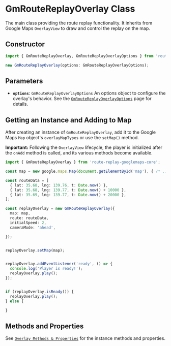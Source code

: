 # GmRouteReplayOverlay Class

The main class providing the route replay functionality. It inherits from Google Maps `OverlayView` to draw and control the replay on the map.

## Constructor

```typescript
import { GmRouteReplayOverlay, GmRouteReplayOverlayOptions } from 'route-replay-googlemaps-core';

new GmRouteReplayOverlay(options: GmRouteReplayOverlayOptions);
```

## Parameters

*   **`options`**: `GmRouteReplayOverlayOptions`
    An options object to configure the overlay's behavior. See the [`GmRouteReplayOverlayOptions`](./overlay-options.md) page for details.

## Getting an Instance and Adding to Map

After creating an instance of `GmRouteReplayOverlay`, add it to the Google Maps `Map` object's `overlayMapTypes` or use the `setMap()` method.

**Important:** Following the `OverlayView` lifecycle, the player is initialized after the `onAdd` method is called, and its various methods become available.

```typescript
import { GmRouteReplayOverlay } from 'route-replay-googlemaps-core';

const map = new google.maps.Map(document.getElementById('map'), { /* ... map options ... */ });

const routeData = [
  { lat: 35.68, lng: 139.76, t: Date.now() },
  { lat: 35.68, lng: 139.77, t: Date.now() + 10000 },
  { lat: 35.69, lng: 139.77, t: Date.now() + 20000 },
];

const replayOverlay = new GmRouteReplayOverlay({
  map: map,
  route: routeData,
  initialSpeed: 2,
  cameraMode: 'ahead',

});


replayOverlay.setMap(map);


replayOverlay.addEventListener('ready', () => {
  console.log('Player is ready!');
  replayOverlay.play();
});


if (replayOverlay.isReady()) {
  replayOverlay.play();
} else {

}
```

## Methods and Properties

See [`Overlay Methods & Properties`](./overlay-methods.md) for the instance methods and properties. 